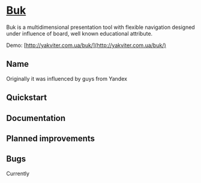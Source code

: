 # [Buk](http://yakviter.com.ua/buk/)
Buk is a multidimensional presentation tool with flexible navigation designed under influence of board, well known educational attribute.

Demo: [http://yakviter.com.ua/buk/](http://yakviter.com.ua/buk/)

## Name
Originally it was influenced by guys from Yandex

## Quickstart

## Documentation

## Planned improvements


## Bugs
Currently
